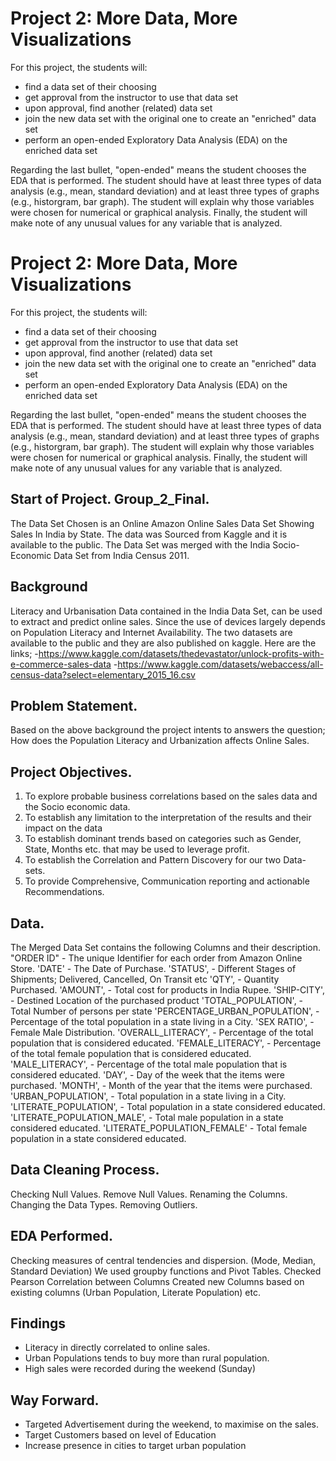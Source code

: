 # Project 2: More Data, More Visualizations

For this project, the students will:
* find a data set of their choosing
* get approval from the instructor to use that data set
* upon approval, find another (related) data set
* join the new data set with the original one to create an "enriched" data set
* perform an open-ended Exploratory Data Analysis (EDA) on the enriched data set

Regarding the last bullet, "open-ended" means the student chooses the EDA that is performed. The student should have at least three types of data analysis (e.g., mean, standard deviation) and at least three types of graphs (e.g., historgram, bar graph). The student will explain why those variables were chosen for numerical or graphical analysis. Finally, the student will make note of any unusual values for any variable that is analyzed.
# Project 2: More Data, More Visualizations
For this project, the students will:
* find a data set of their choosing
* get approval from the instructor to use that data set
* upon approval, find another (related) data set
* join the new data set with the original one to create an "enriched" data set
* perform an open-ended Exploratory Data Analysis (EDA) on the enriched data set

Regarding the last bullet, "open-ended" means the student chooses the EDA that is performed. The student should have at least three types of data analysis (e.g., mean, standard deviation) and at least three types of graphs (e.g., historgram, bar graph). The student will explain why those variables were chosen for numerical or graphical analysis. Finally, the student will make note of any unusual values for any variable that is analyzed.
## Start of Project. Group_2_Final.
The Data Set Chosen is an Online Amazon Online Sales Data Set Showing Sales In India by State. The data was Sourced from Kaggle and it is available to the public.
The Data Set was merged with the India Socio-Economic Data Set from India Census 2011.
## Background 
Literacy and Urbanisation Data contained in the India Data Set, can be used to extract and predict online sales. Since the use of devices largely depends on Population Literacy and Internet Availability.
The two datasets are available to the public and they are also published on kaggle. Here are the links; -https://www.kaggle.com/datasets/thedevastator/unlock-profits-with-e-commerce-sales-data 
-https://www.kaggle.com/datasets/webaccess/all-census-data?select=elementary_2015_16.csv 
## Problem Statement.
Based on the above background the project intents to answers the question; How does the Population Literacy and Urbanization affects Online Sales.
## Project Objectives.
1. To explore probable business correlations based on the sales data and the Socio economic data.
2. To establish any limitation to the interpretation of the results and their impact on the data
3. To establish dominant trends based on categories such as Gender, State, Months etc. that may be used to     leverage profit.
4. To establish the Correlation and Pattern Discovery for our two Data-sets.
5. To provide Comprehensive, Communication reporting and actionable Recommendations.
## Data.
The Merged Data Set contains the following Columns and their description.
"ORDER ID" - The unique Identifier for each order from Amazon Online Store.
'DATE' - The Date of Purchase.
'STATUS',  - Different Stages of Shipments; Delivered, Cancelled, On Transit etc
'QTY',  - Quantity Purchased.
'AMOUNT', - Total cost for products in India Rupee.
'SHIP-CITY', - Destined Location of the purchased product
'TOTAL_POPULATION', - Total Number of persons per state
'PERCENTAGE_URBAN_POPULATION', - Percentage of the total population in a state living in a City.
'SEX RATIO', - Female Male Distribution.
'OVERALL_LITERACY', - Percentage of the total population that is considered educated.
'FEMALE_LITERACY', - Percentage of the total female population that is considered educated.
'MALE_LITERACY', - Percentage of the total male population that is considered educated.
'DAY', - Day of the week that the items were purchased.
'MONTH', - Month of the year that the items were purchased.
'URBAN_POPULATION',  - Total population in a state living in a City.
'LITERATE_POPULATION', - Total population in a state considered educated.
'LITERATE_POPULATION_MALE', - Total male population in a state considered educated.
'LITERATE_POPULATION_FEMALE' - Total female population in a state considered educated.
## Data Cleaning Process.
Checking Null Values.
Remove Null Values.
Renaming the Columns.
Changing the Data Types.
Removing Outliers.
## EDA Performed.
Checking measures of central tendencies and dispersion. (Mode, Median, Standard Deviation)
We used groupby functions and Pivot Tables. 
Checked Pearson Correlation between Columns
Created new Columns based on existing columns (Urban Population, Literate Population) etc.
## Findings
* Literacy in directly correlated to online sales.
* Urban Populations tends to buy more than rural population.
* High sales were recorded during the weekend (Sunday)
## Way Forward.
* Targeted Advertisement during the weekend, to maximise on the sales.
* Target Customers based on level of Education
* Increase presence in cities to target urban population
